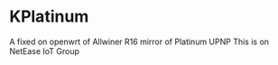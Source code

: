 # KPlatinum
A fixed on openwrt of Allwiner R16 mirror of Platinum UPNP
This is on NetEase IoT Group
